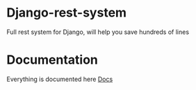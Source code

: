 # Django-rest-system
Full rest system for Django, will help you save hundreds of lines

# Documentation
Everything is documented here [Docs](https://github.com/G4brym/Django-rest-system/wiki)
